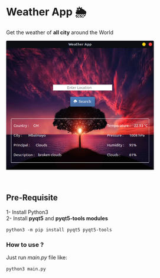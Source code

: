 # Weather App 🌦

Get the weather of <b>all city</b> around the World <br>

<p>
<img src="./weatherApp.png" width="400" height="350"/>
</p><br>

## Pre-Requisite 

1- Install Python3 <br>
2- Install <b>pyqt5</b> and <b>pyqt5-tools modules</b>
```
python3 -m pip install pyqt5 pyqt5-tools
```

### How to use ?

Just run <em>main.py</em> file like:
```
python3 main.py
```
